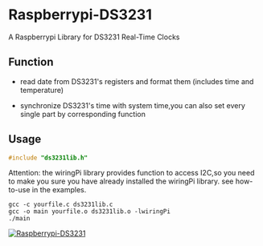 # Raspberrypi-DS3231
 A Raspberrypi Library for DS3231 Real-Time Clocks

## Function

* read date from DS3231's registers and format them (includes time and temperature)

* synchronize DS3231's time with system time,you can also set every single part by corresponding function

## Usage
```c
#include "ds3231lib.h"
```
Attention: the wiringPi library provides function to access I2C,so you need to make you sure you have already installed the wiringPi library.
see how-to-use in the examples.
```shell
gcc -c yourfile.c ds3231lib.c
gcc -o main yourfile.o ds3231lib.o -lwiringPi
./main
```
[![Raspberrypi-DS3231](https://img.shields.io/badge/readme%20style-standard-brightgreen.svg?style=flat-square)](https://github.com/Nexround/Raspberrypi-DS3231)
